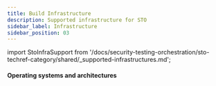 ```yaml
---
title: Build Infrastructure 
description: Supported infrastructure for STO
sidebar_label: Infrastructure
sidebar_position: 03
---
```


import StoInfraSupport from '/docs/security-testing-orchestration/sto-techref-category/shared/_supported-infrastructures.md';

#### Operating systems and architectures


<StoInfraSupport />